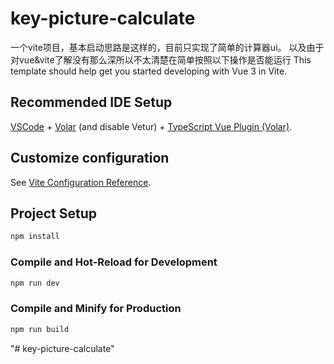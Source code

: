 # key-picture-calculate

一个vite项目，基本启动思路是这样的，目前只实现了简单的计算器ui。
以及由于对vue&vite了解没有那么深所以不太清楚在简单按照以下操作是否能运行
This template should help get you started developing with Vue 3 in Vite.

## Recommended IDE Setup

[VSCode](https://code.visualstudio.com/) + [Volar](https://marketplace.visualstudio.com/items?itemName=Vue.volar) (and disable Vetur) + [TypeScript Vue Plugin (Volar)](https://marketplace.visualstudio.com/items?itemName=Vue.vscode-typescript-vue-plugin).

## Customize configuration

See [Vite Configuration Reference](https://vitejs.dev/config/).

## Project Setup

```sh
npm install
```

### Compile and Hot-Reload for Development

```sh
npm run dev
```

### Compile and Minify for Production

```sh
npm run build
```
"# key-picture-calculate" 
